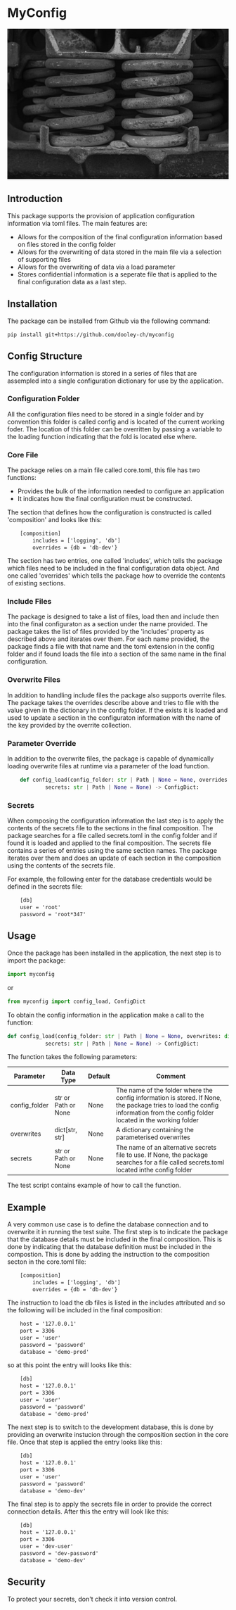 # MyConfig

![Splash](splash.jpg)

## Introduction

This package supports the provision of application configuration information via toml files.  The main features are:

- Allows for the composition of the final configuration information based on files stored in the config folder
- Allows for the overwriting of data stored in the main file via a selection of supporting files
- Allows for the overwriting of data via a load parameter
- Stores confidential information is a seperate file that is applied to the final configuration data as a last step.

## Installation

The package can be installed from Github via the following command:

```
pip install git+https://github.com/dooley-ch/myconfig
```

## Config Structure

The configuration information is stored in a series of files that are assempled into a single configuration dictionary
for use by the application.

### Configuration Folder

All the configuration files need to be stored in a single folder and by convention this folder is called config and
is located of the current working foder.  The location of this folder can be overritten by passing a variable to the 
loading function indicating that the fold is located else where.

### Core File

The package relies on a main file called core.toml, this file has two functions:

- Provides the bulk of the information needed to configure an application
- It indicates how the final configuration must be constructed.

The section that defines how the configuration is constructed is called 'composition' and looks like this:

```
    [composition]
        includes = ['logging', 'db']
        overrides = {db = 'db-dev'}
```
The section has two entries, one called 'includes', which tells the package which files need to be included in the
final configuration data object.  And one called 'overrides' which tells the package how to override the contents of
existing sections.

### Include Files

The package is designed to take a list of files, load then and include then into the final configuraton as a section 
under the name provided.  The package takes the list of files provided by the 'includes' property as described above 
and iterates over them.  For each name provided, the package finds a file with that name and the toml extension in the 
config folder and if found loads the file into a section of the same name in the final configuration.

### Overwrite Files

In addition to handling include files the package also supports overrite files.  The package takes the overrides 
describe above and tries to file with the value given in the dictionary in the config folder.  If the exists it is
loaded and used to update a section in the configuraton information with the name of the key provided by the overrite
collection.

### Parameter Override

In addition to the overwrite files, the package is capable of dynamically loading overwrite files at runtime via a 
parameter of the load function.

```python
    def config_load(config_folder: str | Path | None = None, overrides: dict[str, str] | None = None,
            secrets: str | Path | None = None) -> ConfigDict:
```
### Secrets 

When composing the configuration information the last step is to apply the contents of the secrets file to the sections
in the final composition.  The package searches for a file called secrets.toml in the config folder and if found it is 
loaded and applied to the final composition.  The secrets file contains a series of entries using the same section names.
The package iterates over them and does an update of each section in the composition using the contents of the secrets
file.

For example, the following enter for the database credentials would be defined in the secrets file:

```
    [db]
    user = 'root'
    password = 'root*347'
```

## Usage

Once the package has been installed in the application, the next step is to import the package:

```python
import myconfig
```
or 
```python
from myconfig import config_load, ConfigDict
```

To obtain the config information in the application make a call to the function:

```python
def config_load(config_folder: str | Path | None = None, overwrites: dict[str, str] | None = None,
            secrets: str | Path | None = None) -> ConfigDict:
```

The function takes the following parameters:

| Parameter     | Data Type            | Default | Comment                                                                                                                                                                        |
|---------------|----------------------|---------|--------------------------------------------------------------------------------------------------------------------------------------------------------------------------------|
| config_folder | str or Path or None  | None    | The name of the folder where the config information is stored.  If None, the package tries to load the config information from the config folder located in the working folder |
| overwrites    | dict[str, str]       | None    | A dictionary containing the parameterised overwrites                                                                                                                           |
| secrets       | str or Path  or None | None    | The name of an alternative secrets file to use.  If None, the package searches for a file called secrets.toml located inthe config folder                                      |

The test script contains example of how to call the function.

## Example

A very common use case is to define the database connection and to overwrite it in running the test suite. The first 
step is to indicate the package that the database details must be included in the final composition.  This is done by
indicating that the database definition must be included in the compostion.  This is done by adding the instruction to
the composition secton in the core.toml file:

```
    [composition]
        includes = ['logging', 'db']
        overrides = {db = 'db-dev'}
```

The instruction to load the db files is listed in the includes attributed and so the following will be included in the
final composition:

```
    host = '127.0.0.1'
    port = 3306
    user = 'user'
    password = 'password'
    database = 'demo-prod'
```

so at this point the entry will looks like this:

```
    [db]
    host = '127.0.0.1'
    port = 3306
    user = 'user'
    password = 'password'
    database = 'demo-prod'
```

The next step is to switch to the development database, this is done by providing an overwrite instucion through the 
composition section in the core file.  Once that step is applied the entry looks like this:

```
    [db]
    host = '127.0.0.1'
    port = 3306
    user = 'user'
    password = 'password'
    database = 'demo-dev'
```

The final step is to apply the secrets file in order to provide the correct connection details.  After this the entry
will look like this:

```
    [db]
    host = '127.0.0.1'
    port = 3306
    user = 'dev-user'
    password = 'dev-password'
    database = 'demo-dev'
```

## Security

To protect your secrets, don't check it into version control.